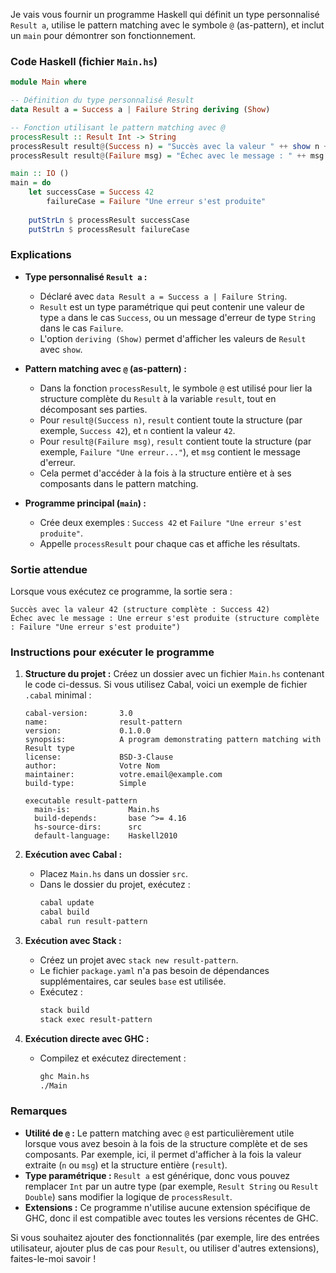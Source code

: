 Je vais vous fournir un programme Haskell qui définit un type personnalisé `Result a`, utilise le pattern matching avec le symbole `@` (as-pattern), et inclut un `main` pour démontrer son fonctionnement.

### Code Haskell (fichier `Main.hs`)

```haskell
module Main where

-- Définition du type personnalisé Result
data Result a = Success a | Failure String deriving (Show)

-- Fonction utilisant le pattern matching avec @
processResult :: Result Int -> String
processResult result@(Success n) = "Succès avec la valeur " ++ show n ++ " (structure complète : " ++ show result ++ ")"
processResult result@(Failure msg) = "Échec avec le message : " ++ msg ++ " (structure complète : " ++ show result ++ ")"

main :: IO ()
main = do
    let successCase = Success 42
        failureCase = Failure "Une erreur s'est produite"
    
    putStrLn $ processResult successCase
    putStrLn $ processResult failureCase
```

### Explications
- **Type personnalisé `Result a` :**
  - Déclaré avec `data Result a = Success a | Failure String`.
  - `Result` est un type paramétrique qui peut contenir une valeur de type `a` dans le cas `Success`, ou un message d'erreur de type `String` dans le cas `Failure`.
  - L'option `deriving (Show)` permet d'afficher les valeurs de `Result` avec `show`.

- **Pattern matching avec `@` (as-pattern) :**
  - Dans la fonction `processResult`, le symbole `@` est utilisé pour lier la structure complète du `Result` à la variable `result`, tout en décomposant ses parties.
  - Pour `result@(Success n)`, `result` contient toute la structure (par exemple, `Success 42`), et `n` contient la valeur `42`.
  - Pour `result@(Failure msg)`, `result` contient toute la structure (par exemple, `Failure "Une erreur..."`), et `msg` contient le message d'erreur.
  - Cela permet d'accéder à la fois à la structure entière et à ses composants dans le pattern matching.

- **Programme principal (`main`) :**
  - Crée deux exemples : `Success 42` et `Failure "Une erreur s'est produite"`.
  - Appelle `processResult` pour chaque cas et affiche les résultats.

### Sortie attendue
Lorsque vous exécutez ce programme, la sortie sera :
```
Succès avec la valeur 42 (structure complète : Success 42)
Échec avec le message : Une erreur s'est produite (structure complète : Failure "Une erreur s'est produite")
```

### Instructions pour exécuter le programme

1. **Structure du projet :**
   Créez un dossier avec un fichier `Main.hs` contenant le code ci-dessus. Si vous utilisez Cabal, voici un exemple de fichier `.cabal` minimal :

   ```cabal
   cabal-version:       3.0
   name:                result-pattern
   version:             0.1.0.0
   synopsis:            A program demonstrating pattern matching with Result type
   license:             BSD-3-Clause
   author:              Votre Nom
   maintainer:          votre.email@example.com
   build-type:          Simple

   executable result-pattern
     main-is:             Main.hs
     build-depends:       base ^>= 4.16
     hs-source-dirs:      src
     default-language:    Haskell2010
   ```

2. **Exécution avec Cabal :**
   - Placez `Main.hs` dans un dossier `src`.
   - Dans le dossier du projet, exécutez :
     ```bash
     cabal update
     cabal build
     cabal run result-pattern
     ```

3. **Exécution avec Stack :**
   - Créez un projet avec `stack new result-pattern`.
   - Le fichier `package.yaml` n'a pas besoin de dépendances supplémentaires, car seules `base` est utilisée.
   - Exécutez :
     ```bash
     stack build
     stack exec result-pattern
     ```

4. **Exécution directe avec GHC :**
   - Compilez et exécutez directement :
     ```bash
     ghc Main.hs
     ./Main
     ```

### Remarques
- **Utilité de `@` :** Le pattern matching avec `@` est particulièrement utile lorsque vous avez besoin à la fois de la structure complète et de ses composants. Par exemple, ici, il permet d'afficher à la fois la valeur extraite (`n` ou `msg`) et la structure entière (`result`).
- **Type paramétrique :** `Result a` est générique, donc vous pouvez remplacer `Int` par un autre type (par exemple, `Result String` ou `Result Double`) sans modifier la logique de `processResult`.
- **Extensions :** Ce programme n'utilise aucune extension spécifique de GHC, donc il est compatible avec toutes les versions récentes de GHC.

Si vous souhaitez ajouter des fonctionnalités (par exemple, lire des entrées utilisateur, ajouter plus de cas pour `Result`, ou utiliser d'autres extensions), faites-le-moi savoir !
